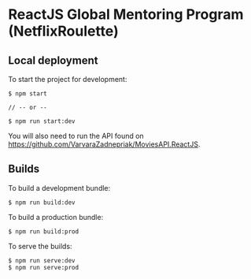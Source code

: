 # ReactJS Global Mentoring Program (NetflixRoulette)

## Local deployment

To start the project for development:

```
$ npm start

// -- or --

$ npm run start:dev
```

You will also need to run the API found on https://github.com/VarvaraZadnepriak/MoviesAPI.ReactJS.

## Builds

To build a development bundle:

```
$ npm run build:dev
```

To build a production bundle:

```
$ npm run build:prod
```

To serve the builds:

```
$ npm run serve:dev
$ npm run serve:prod
```

